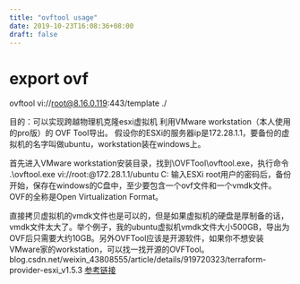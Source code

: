 ```yaml
---
title: "ovftool usage"
date: 2019-10-23T16:08:36+08:00
draft: false
---
```



# export ovf
ovftool vi://root@8.16.0.119:443/template ./

目的：可以实现跨越物理机克隆esxi虚拟机
利用VMware workstation（本人使用的pro版）的 OVF Tool导出。
假设你的ESXi的服务器ip是172.28.1.1，要备份的虚拟机的名字叫做ubuntu，workstation装在windows上。

首先进入VMware workstation安装目录，找到\OVFTool\ovftool.exe，执行命令
.\ovftool.exe vi://root:@172.28.1.1/ubuntu C:
输入ESXi root用户的密码后，备份开始，保存在windows的C盘中，至少要包含一个ovf文件和一个vmdk文件。
OVF的全称是Open Virtualization Format。

直接拷贝虚拟机的vmdk文件也是可以的，但是如果虚拟机的硬盘是厚制备的话，vmdk文件太大了。举个例子，我的ubuntu虚拟机vmdk文件大小500GB，导出为OVF后只需要大约10GB。另外OVFTool应该是开源软件，如果你不想安装VMware家的workstation，可以找一找开源的OVFTool。
blog.csdn.net/weixin_43808555/article/details/919720323/terraform-provider-esxi_v1.5.3
[参考链接](https://blog.csdn.net/weixin_43808555/article/details/91972032)